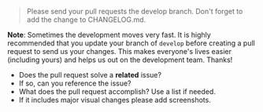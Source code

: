 > Please send your pull requests the develop branch.
> Don't forget to add the change to CHANGELOG.md.

**Note**: Sometimes the development moves very fast. It is highly
recommended that you update your branch of `develop` before creating a
pull request to send us your changes. This makes everyone's lives
easier (including yours) and helps us out on the development team.
Thanks!

- Does the pull request solve a **related** issue?
- If so, can you reference the issue?
- What does the pull request accomplish? Use a list if needed.
- If it includes major visual changes please add screenshots.
